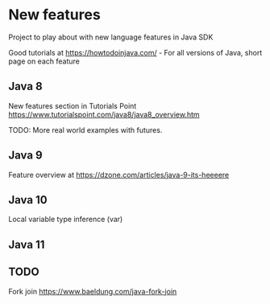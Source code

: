 # New features

Project to play about with new language features in Java SDK

Good tutorials at 
https://howtodoinjava.com/ - For all versions of Java, short page on each feature

## Java 8
New features section in Tutorials Point
https://www.tutorialspoint.com/java8/java8_overview.htm

TODO: More real world examples with futures.

## Java 9
Feature overview at https://dzone.com/articles/java-9-its-heeeere

## Java 10
Local variable type inference (var)

## Java 11






## TODO
Fork join https://www.baeldung.com/java-fork-join
